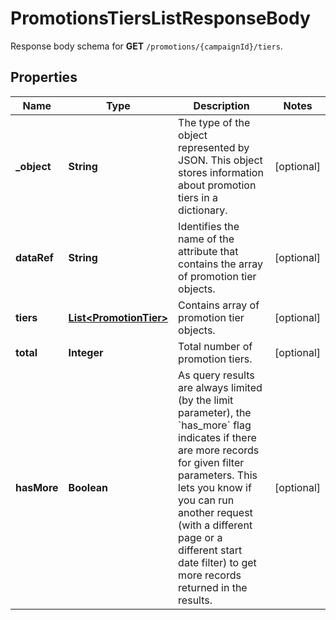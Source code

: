 

# PromotionsTiersListResponseBody

Response body schema for **GET** `/promotions/{campaignId}/tiers`.

## Properties

| Name | Type | Description | Notes |
|------------ | ------------- | ------------- | -------------|
|**_object** | **String** | The type of the object represented by JSON. This object stores information about promotion tiers in a dictionary. |  [optional] |
|**dataRef** | **String** | Identifies the name of the attribute that contains the array of promotion tier objects. |  [optional] |
|**tiers** | [**List&lt;PromotionTier&gt;**](PromotionTier.md) | Contains array of promotion tier objects. |  [optional] |
|**total** | **Integer** | Total number of promotion tiers. |  [optional] |
|**hasMore** | **Boolean** | As query results are always limited (by the limit parameter), the &#x60;has_more&#x60; flag indicates if there are more records for given filter parameters. This lets you know if you can run another request (with a different page or a different start date filter) to get more records returned in the results. |  [optional] |



